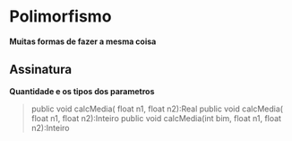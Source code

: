 # Polimorfismo

**Muitas formas de fazer a mesma coisa**

## Assinatura

**Quantidade e os tipos dos parametros**
> public void calcMedia( float n1, float n2):Real
> public void calcMedia( float n1, float n2):Inteiro
> public void calcMedia(int bim, float n1, float n2):Inteiro

